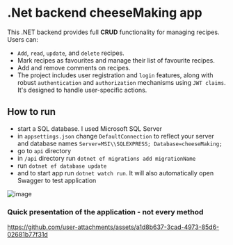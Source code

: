 # .Net backend cheeseMaking app
This .NET backend provides full **CRUD** functionality for managing recipes. Users can:

- `Add`, `read`, `update`, and `delete` recipes.
- Mark recipes as favourites and manage their list of favourite recipes.
- Add and remove comments on recipes.
- The project includes user registration and `login` features, along with robust `authentication` and `authorization` mechanisms using `JWT claims`. It's designed to handle user-specific actions.

## How to run
- start a SQL database. I used Microsoft SQL Server
- in `appsettings.json` change `DefaultConnection` to reflect your server and database names `Server=MSI\\SQLEXPRESS; Database=cheeseMaking;`
- go to `api` directory
- in `/api` directory run `dotnet ef migrations add migrationName`
- run `dotnet ef database update`
- and to start app run `dotnet watch run`. It will also automatically open Swagger to test application

![image](https://github.com/user-attachments/assets/462e04e9-979e-4510-a76a-1e3a17d7aa11)


### Quick presentation of the application - not every method
https://github.com/user-attachments/assets/a1d8b637-3cad-4973-85d6-02681b77f31d

